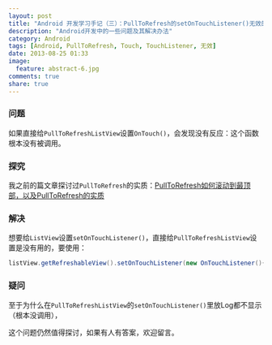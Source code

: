 ```yaml
---
layout: post
title: "Android 开发学习手记（三）：PullToRefresh的setOnTouchListener()无效的问题"
description: "Android开发中的一些问题及其解决办法"
category: Android
tags: [Android, PullToRefresh, Touch, TouchListener, 无效]
date: 2013-08-25 01:33
image:
  feature: abstract-6.jpg
comments: true
share: true
---
```


### 问题

如果直接给`PullToRefreshListView`设置`OnTouch()`，会发现没有反应：这个函数根本没有被调用。

### 探究

我之前的篇文章探讨过`PullToRefresh`的实质：[PullToRefresh如何滚动到最顶部，以及PullToRefresh的实质](http://www.dss886.com/android/2013/08/25/Android-%E5%BC%80%E5%8F%91%E5%AD%A6%E4%B9%A0%E6%89%8B%E8%AE%B0%EF%BC%88%E4%BA%8C%EF%BC%89%EF%BC%9APullToRefresh%E5%A6%82%E4%BD%95%E6%BB%9A%E5%8A%A8%E5%88%B0%E6%9C%80%E9%A1%B6%E9%83%A8%EF%BC%8C%E4%BB%A5%E5%8F%8APullToRefresh%E7%9A%84%E5%AE%9E%E8%B4%A8/)

### 解决

想要给`ListView`设置`setOnTouchListener()`，直接给`PullToRefreshListView`设置是没有用的，要使用：

~~~java
listView.getRefreshableView().setOnTouchListener(new OnTouchListener(){...});
~~~

### 疑问

至于为什么在`PullToRefreshListView`的`setOnTouchListener()`里放Log都不显示（根本没调用），

这个问题仍然值得探讨，如果有人有答案，欢迎留言。